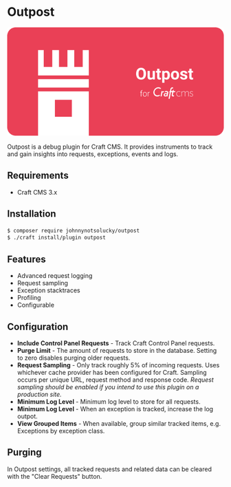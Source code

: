 # Outpost

![](docs/header.png)

Outpost is a debug plugin for Craft CMS. It provides instruments to track and gain insights into requests, exceptions, events and logs.

## Requirements

- Craft CMS 3.x

## Installation

```bash
$ composer require johnnynotsolucky/outpost
$ ./craft install/plugin outpost
```

## Features

- Advanced request logging
- Request sampling
- Exception stacktraces
- Profiling
- Configurable

## Configuration

- **Include Control Panel Requests** - Track Craft Control Panel requests.
- **Purge Limit** - The amount of requests to store in the database. Setting to zero disables purging older requests.
- **Request Sampling** - Only track roughly 5% of incoming requests. Uses whichever cache provider has been configured for Craft. Sampling occurs per unique URL, request method and response code. *Request sampling should be enabled if you intend to use this plugin on a production site.*
- **Minimum Log Level** - Minimum log level to store for all requests.
- **Minimum Log Level** - When an exception is tracked, increase the log outpot.
- **View Grouped Items** - When available, group similar tracked items, e.g. Exceptions by exception class.

## Purging

In Outpost settings, all tracked requests and related data can be cleared with the "Clear Requests" button.
